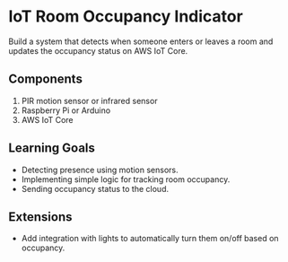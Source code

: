 # IoT Room Occupancy Indicator

Build a system that detects when someone enters or leaves a room and updates the occupancy status on AWS IoT Core.

## Components

1. PIR motion sensor or infrared sensor
2. Raspberry Pi or Arduino
3. AWS IoT Core

## Learning Goals

- Detecting presence using motion sensors.
- Implementing simple logic for tracking room occupancy.
- Sending occupancy status to the cloud.

## Extensions

- Add integration with lights to automatically turn them on/off based on occupancy.

